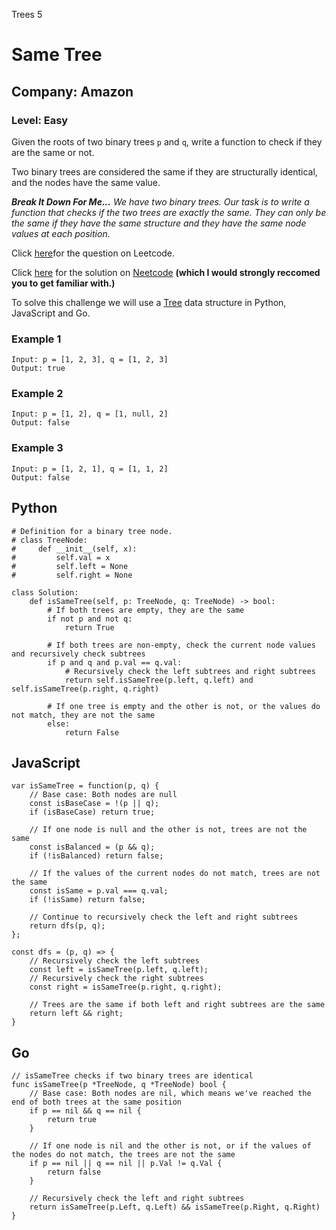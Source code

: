 Trees 5
# Same Tree
## Company: Amazon
### Level: Easy

Given the roots of two binary trees `p` and `q`, write a function to check if they are the same or not.

Two binary trees are considered the same if they are structurally identical, and the nodes have the same value.

***Break It Down For Me...***
*We have two binary trees.*
*Our task is  to write a function that checks if the two trees are exactly the same.*
*They can only be the same if they have the same structure and they have the same node values at each position.*

Click [here](https://leetcode.com/problems/same-tree/description/)for the question on Leetcode.

Click [here](https://www.youtube.com/watch?v=vRbbcKXCxOw) for the solution on [Neetcode](https://neetcode.io/) **(which I would strongly reccomed you to get familiar with.)**

To solve this challenge we will use a [Tree](https://www.geeksforgeeks.org/introduction-to-tree-data-structure-and-algorithm-tutorials/) data structure in Python, JavaScript and Go.

### Example 1
```
Input: p = [1, 2, 3], q = [1, 2, 3]
Output: true
```

### Example 2
```
Input: p = [1, 2], q = [1, null, 2]
Output: false
```

### Example 3
```
Input: p = [1, 2, 1], q = [1, 1, 2]
Output: false
``` 

## Python
```
# Definition for a binary tree node.
# class TreeNode:
#     def __init__(self, x):
#         self.val = x
#         self.left = None
#         self.right = None

class Solution:
    def isSameTree(self, p: TreeNode, q: TreeNode) -> bool:
        # If both trees are empty, they are the same
        if not p and not q:
            return True
        
        # If both trees are non-empty, check the current node values and recursively check subtrees
        if p and q and p.val == q.val:
            # Recursively check the left subtrees and right subtrees
            return self.isSameTree(p.left, q.left) and self.isSameTree(p.right, q.right)
        
        # If one tree is empty and the other is not, or the values do not match, they are not the same
        else:
            return False
```

## JavaScript
```
var isSameTree = function(p, q) {
    // Base case: Both nodes are null
    const isBaseCase = !(p || q);
    if (isBaseCase) return true;

    // If one node is null and the other is not, trees are not the same
    const isBalanced = (p && q);
    if (!isBalanced) return false;

    // If the values of the current nodes do not match, trees are not the same
    const isSame = p.val === q.val;
    if (!isSame) return false;

    // Continue to recursively check the left and right subtrees
    return dfs(p, q);
};

const dfs = (p, q) => {
    // Recursively check the left subtrees
    const left = isSameTree(p.left, q.left);
    // Recursively check the right subtrees
    const right = isSameTree(p.right, q.right);

    // Trees are the same if both left and right subtrees are the same
    return left && right;
}
```

## Go
```
// isSameTree checks if two binary trees are identical
func isSameTree(p *TreeNode, q *TreeNode) bool {
    // Base case: Both nodes are nil, which means we've reached the end of both trees at the same position
    if p == nil && q == nil {
        return true
    }

    // If one node is nil and the other is not, or if the values of the nodes do not match, the trees are not the same
    if p == nil || q == nil || p.Val != q.Val {
        return false
    }

    // Recursively check the left and right subtrees
    return isSameTree(p.Left, q.Left) && isSameTree(p.Right, q.Right)
}
```